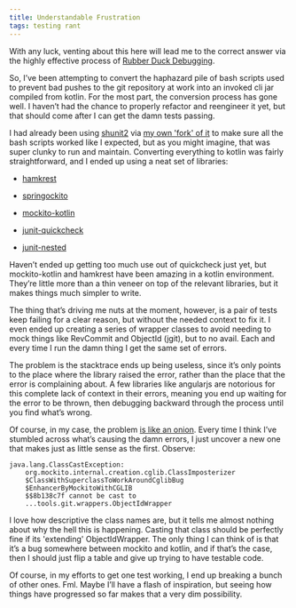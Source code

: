 ```yaml
---
title: Understandable Frustration
tags: testing rant
---
```


With any luck, venting about this here will lead me to the correct answer via the highly effective process of [Rubber Duck Debugging](https://en.wikipedia.org/wiki/Rubber_duck_debugging).

So, I’ve been attempting to convert the haphazard pile of bash scripts used to prevent bad pushes to the git repository at work into an invoked cli jar compiled from kotlin. For the most part, the conversion process has gone well. I haven’t had the chance to properly refactor and reengineer it yet, but that should come after I can get the damn tests passing.

I had already been using [shunit2](http://lmgtfy.com/?q=shunit2) via [my own 'fork' of it](https://github.com/aetheric/shunit2) to make sure all the bash scripts worked like I expected, but as you might imagine, that was super clunky to run and maintain. Converting everything to kotlin was fairly straightforward, and I ended up using a neat set of libraries:

-   [hamkrest](https://github.com/npryce/hamkrest)

-   [springockito](https://github.com/springockito/springockito)

-   [mockito-kotlin](https://github.com/nhaarman/mockito-kotlin)

-   [junit-quickcheck](https://github.com/pholser/junit-quickcheck)

-   [junit-nested](https://github.com/avh4/junit-nested)

Haven’t ended up getting too much use out of quickcheck just yet, but mockito-kotlin and hamkrest have been amazing in a kotlin environment. They’re little more than a thin veneer on top of the relevant libraries, but it makes things much simpler to write.

The thing that’s driving me nuts at the moment, however, is a pair of tests keep failing for a clear reason, but without the needed context to fix it. I even ended up creating a series of wrapper classes to avoid needing to mock things like RevCommit and ObjectId (jgit), but to no avail. Each and every time I run the damn thing I get the same set of errors.

The problem is the stacktrace ends up being useless, since it’s only points to the place where the library raised the error, rather than the place that the error is complaining about. A few libraries like angularjs are notorious for this complete lack of context in their errors, meaning you end up waiting for the error to be thrown, then debugging backward through the process until you find what’s wrong.

Of course, in my case, the problem [is like an onion](https://www.youtube.com/watch?v=BUsSPAFmauY&feature=youtu.be&t=33s). Every time I think I’ve stumbled across what’s causing the damn errors, I just uncover a new one that makes just as little sense as the first. Observe:

    java.lang.ClassCastException:
        org.mockito.internal.creation.cglib.ClassImposterizer
        $ClassWithSuperclassToWorkAroundCglibBug
        $EnhancerByMockitoWithCGLIB
        $$8b138c7f cannot be cast to
        ...tools.git.wrappers.ObjectIdWrapper

I love how descriptive the class names are, but it tells me almost nothing about why the hell this is happening. Casting that class should be perfectly fine if its 'extending' ObjectIdWrapper. The only thing I can think of is that it’s a bug somewhere between mockito and kotlin, and if that’s the case, then I should just flip a table and give up trying to have testable code.

Of course, in my efforts to get one test working, I end up breaking a bunch of other ones. Fml. Maybe I’ll have a flash of inspiration, but seeing how things have progressed so far makes that a very dim possibility.
